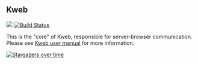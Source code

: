 ## Kweb

 [![](https://jitpack.io/v/kwebio/core.svg)](https://jitpack.io/#kwebio/core) [![Build Status](https://travis-ci.org/kwebio/core.svg?branch=master)](https://travis-ci.org/kwebio/core)

This is the "core" of Kweb, responsible for server-browser communication.  Please see [Kweb user manual](http://docs.kweb.io/) for more information.

[![Stargazers over time](https://starchart.cc/kwebio/core.svg)](https://starchart.cc/kwebio/core)
